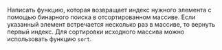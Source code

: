 Написать функцию, которая возвращает индекс нужного элемента с помощью бинарного поиска в отсортированном массиве. Если указанный элемент встречается несколько раз в массиве, то вернуть первый индекс. Для сортировки исходного массива можно использовать функцию `sort`.
